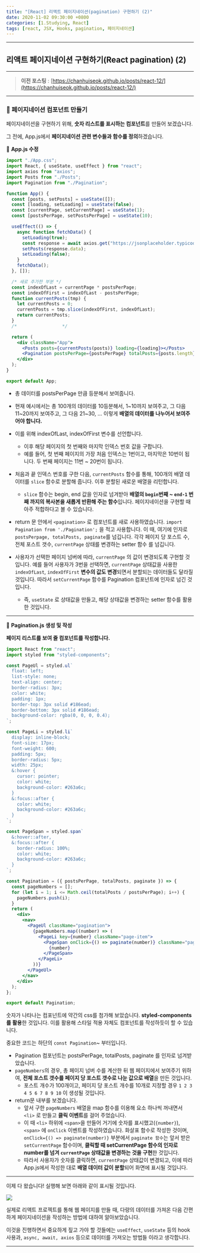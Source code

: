 ```yaml
---
title: "[React] 리액트 페이지네이션(pagination) 구현하기 (2)"
date: 2020-11-02 09:30:00 +0800
categories: [1.Studying, React]
tags: [react, JSX, Hooks, pagination, 페이지네이션]
---
```


---

## **리액트 페이지네이션 구현하기(React pagination) (2)**

---

> **이전 포스팅** : [https://chanhuiseok.github.io/posts/react-12/](https://chanhuiseok.github.io/posts/react-12/)

---

### **📘 페이지네이션 컴포넌트 만들기**

페이지네이션을 구현하기 위해, **숫자 리스트를 표시하는 컴포넌트**를 만들어 보겠습니다.

그 전에, App.js에서 **페이지네이션 관련 변수들과 함수를 정의**하겠습니다.

📜 **App.js 수정**

```jsx
import "./App.css";
import React, { useState, useEffect } from "react";
import axios from "axios";
import Posts from "./Posts";
import Pagination from "./Pagination";

function App() {
  const [posts, setPosts] = useState([]);
  const [loading, setLoading] = useState(false);
  const [currentPage, setCurrentPage] = useState(1);
  const [postsPerPage, setPostsPerPage] = useState(10);

  useEffect(() => {
    async function fetchData() {
      setLoading(true);
      const response = await axios.get("https://jsonplaceholder.typicode.com/posts");
      setPosts(response.data);
      setLoading(false);
    }
    fetchData();
  }, []);

  /* 새로 추가한 부분 */
  const indexOfLast = currentPage * postsPerPage;
  const indexOfFirst = indexOfLast - postsPerPage;
  function currentPosts(tmp) {
    let currentPosts = 0;
    currentPosts = tmp.slice(indexOfFirst, indexOfLast);
    return currentPosts;
  }
  /*                 */

  return (
    <div className="App">
      <Posts posts={currentPosts(posts)} loading={loading}></Posts>
      <Pagination postsPerPage={postsPerPage} totalPosts={posts.length} paginate={setCurrentPage}></Pagination>
    </div>
  );
}

export default App;
```

- 총 데이터를 postsPerPage 만큼 등분해서 보여줍니다.
- 현재 예시에서는 총 100개의 데이터를 10등분해서, 1~10까지 보여주고, 그 다음 11~20까지 보여주고, 그 다음 21~30, ... 이렇게 **배열의 데이터를 나누어서 보여주어야 합니다.**
- 이를 위해 indexOfLast, indexOfFirst 변수를 선언합니다.

  - 이후 해당 페이지의 첫 번째와 마지막 인덱스 번호 값을 구합니다.
  - 예를 들어, 첫 번째 페이지의 가장 처음 인덱스는 1번이고, 마지막은 10번이 됩니다. 두 번째 페이지는 11번 ~ 20번이 됩니다.

- 처음과 끝 인덱스 번호를 구한 다음, `currentPosts` 함수를 통해, 100개의 배열 데이터를 `slice` 함수로 분할해 줍니다. 이후 분할된 새로운 배열을 리턴합니다.

  - `slice` 함수는 begin, end 값을 인자로 넘겨받아 **배열의 `begin`번째 ~ `end-1` 번째 까지의 복사본을 새롭게 반환해 주는 함수**입니다. 페이지네이션을 구현할 때 아주 적합하다고 볼 수 있습니다.

- return 문 안에서 `<pagination>` 로 컴포넌트를 새로 사용하였습니다. `import Pagination from './Pagination';` 을 적고 사용합니다. 이 때, 여기에 인자로 `postsPerpage, totalPosts, paginate`를 넘깁니다. 각각 페이지 당 포스트 수, 전체 포스트 갯수, `currentPage` 상태를 변경하는 setter 함수 를 넘깁니다.
- 사용자가 선택한 페이지 넘버에 따라, `currentPage` 의 값이 변경되도록 구현할 것입니다. 예를 들어 사용자가 3번을 선택하면, `currentPage` 상태값을 사용한 `indexOfLast`, `indexOfFirst` **변수의 값도 변경**되면서 분할되는 데이터들도 달라질 것입니다. 따라서 `setCurrentPage` 함수를 Pagination 컴포넌트에 인자로 넘긴 것입니다.
  - 즉, `useState` 로 상태값을 만들고, 해당 상태값을 변경하는 setter 함수를 활용한 것입니다.

---

📜 **Pagination.js 생성 및 작성**

**페이지 리스트를 보여 줄 컴포넌트를 작성합니다.**

```jsx
import React from "react";
import styled from "styled-components";

const PageUl = styled.ul`
  float: left;
  list-style: none;
  text-align: center;
  border-radius: 3px;
  color: white;
  padding: 1px;
  border-top: 3px solid #186ead;
  border-bottom: 3px solid #186ead;
  background-color: rgba(0, 0, 0, 0.4);
`;

const PageLi = styled.li`
  display: inline-block;
  font-size: 17px;
  font-weight: 600;
  padding: 5px;
  border-radius: 5px;
  width: 25px;
  &:hover {
    cursor: pointer;
    color: white;
    background-color: #263a6c;
  }
  &:focus::after {
    color: white;
    background-color: #263a6c;
  }
`;

const PageSpan = styled.span`
  &:hover::after,
  &:focus::after {
    border-radius: 100%;
    color: white;
    background-color: #263a6c;
  }
`;

const Pagination = ({ postsPerPage, totalPosts, paginate }) => {
  const pageNumbers = [];
  for (let i = 1; i <= Math.ceil(totalPosts / postsPerPage); i++) {
    pageNumbers.push(i);
  }
  return (
    <div>
      <nav>
        <PageUl className="pagination">
          {pageNumbers.map((number) => (
            <PageLi key={number} className="page-item">
              <PageSpan onClick={() => paginate(number)} className="page-link">
                {number}
              </PageSpan>
            </PageLi>
          ))}
        </PageUl>
      </nav>
    </div>
  );
};

export default Pagination;
```

숫자가 나타나는 컴포넌트에 약간의 css를 첨가해 보았습니다. **styled-components를 활용**한 것입니다. 이를 활용해 스타일 적용 자체도 컴포넌트를 작성하듯이 할 수 있습니다.

중요한 코드는 하단의 `const Pagination`~ 부터입니다.

- Pagination 컴포넌트는 postsPerPage, totalPosts, paginate 를 인자로 넘겨받았습니다.
- `pageNumbers`의 경우, 총 페이지 넘버 수를 계산한 뒤 웹 페이지에서 보여주기 위하여, **전체 포스트 갯수를 페이지 당 포스트 갯수로 나눈 값으로 배열**을 만든 것입니다.
  - 포스트 개수가 100개이고, 페이지 당 포스트 개수를 10개로 지정할 경우 `1 2 3 4 5 6 7 8 9 10` 이 생성될 것입니다.
- return문 내부를 보겠습니다.
  - 앞서 구한 `pageNumbers` 배열을 map 함수를 이용해 요소 하나씩 꺼내면서 `<li>` 로 만들고 **클릭 이벤트**를 걸어 주었습니다.
  - 이 때 `<li>` 하위에 `<span>`을 만들어 거기에 숫자를 표시했고(`{number}`), `<span>` 에 `onClick` 이벤트를 작성하였습니다. 화살표 함수로 작성한 것이며, `onClick={() => paginate(number)}` 부분에서 `paginate 함수`는 앞서 받은 `setCurrentPage` 함수이며, **클릭할 때 setCurrentPage 함수의 인자로 number를 넘겨 `currentPage` 상태값을 변경하는 것을 구현**한 것입니다.
  - 따라서 사용자가 숫자를 클릭하면, `currentPage` 상태값이 변경되고, 이에 따라 App.js에서 작성한 대로 **배열 데이터 값이 분할**되어 화면에 표시될 것입니다.

---

이제 다 왔습니다! 실행해 보면 아래와 같이 표시될 것입니다.

![](https://i.imgur.com/rxTeLuQ.gif)

실제로 리액트 프로젝트를 통해 웹 페이지를 만들 때, 다량의 데이터를 가져온 다음 간편하게 페이지네이션을 작성하는 방법에 대하여 알아보았습니다.

이것을 진행하면서 중요하게 짚고 가야 할 것들에는 `useEffect`, `useState` 등의 hook 사용과, `async, await, axios` 등으로 데이터를 가져오는 방법들 이라고 생각합니다.

---
